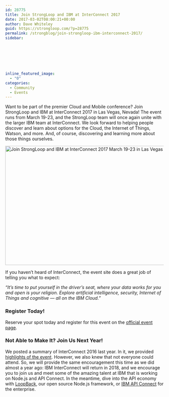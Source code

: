 ```yaml
---
id: 28775
title: Join StrongLoop and IBM at InterConnect 2017
date: 2017-03-02T08:00:21+00:00
author: Dave Whiteley
guid: https://strongloop.com/?p=28775
permalink: /strongblog/join-strongloop-ibm-interconnect-2017/
sidebar:







inline_featured_image:
  - "0"
categories:
  - Community
  - Events
---
```

Want to be part of the premier Cloud and Mobile conference? Join StrongLoop and IBM at InterConnect 2017 in Las Vegas, Nevada! The event runs from March 19-23, and the StrongLoop team will once again unite with the larger IBM team at InterConnect. We look forward to helping people discover and learn about options for the Cloud, the Internet of Things, Watson, and more. And, of course, discovering and learning more about those things ourselves.<!--more-->

[<img class="aligncenter" src="http://mainframeinsights.com/wp-content/uploads/2016/12/IBM-Interconnect-2017.png" alt="Join StrongLoop and IBM at InterConnect 2017 March 19-23 in Las Vegas " width="990" height="378" />](https://www.ibm.com/cloud-computing/us/en/interconnect/)

If you haven&#8217;t heard of InterConnect, the event site does a great job of telling you what to expect:

_&#8220;It’s time to put yourself in the driver’s seat, where your data works for you and open is your religion. Explore artificial intelligence, security, Internet of Things and cognitive — all on the IBM Cloud.&#8221;_

### Register Today!

Reserve your spot today and register for this event on the [official event page](http://www.ibm.com/cloud-computing/us/en/interconnect/).

### Not Able to Make It? Join Us Next Year!

We posted a summary of InterConnect 2016 last year. In it, we provided [highlights of the event](https://strongloop.com/strongblog/ibm-interconnect-wrap-up/). However, we also knew that not everyone could attend. So, we will provide the same encouragement this time as we did almost a year ago: IBM InterConnect will return in 2018, and we encourage you to join us and meet some of the amazing talent at IBM that is working on Node.js and API Connect. In the meantime, dive into the API economy with [LoopBack](http://loopback.io/), our open source Node.js framework, or [IBM API Connect](https://console.ng.bluemix.net/catalog/services/api-connect?cm_mmc=Earned-_-IBM+Cloud_API+Economy-_-WW_WW-_-StrongLoop+API+Connect+Page_ov49843&cm_mmca1=000000WT&cm_mmca2=10002833&) for the enterprise.

&nbsp;